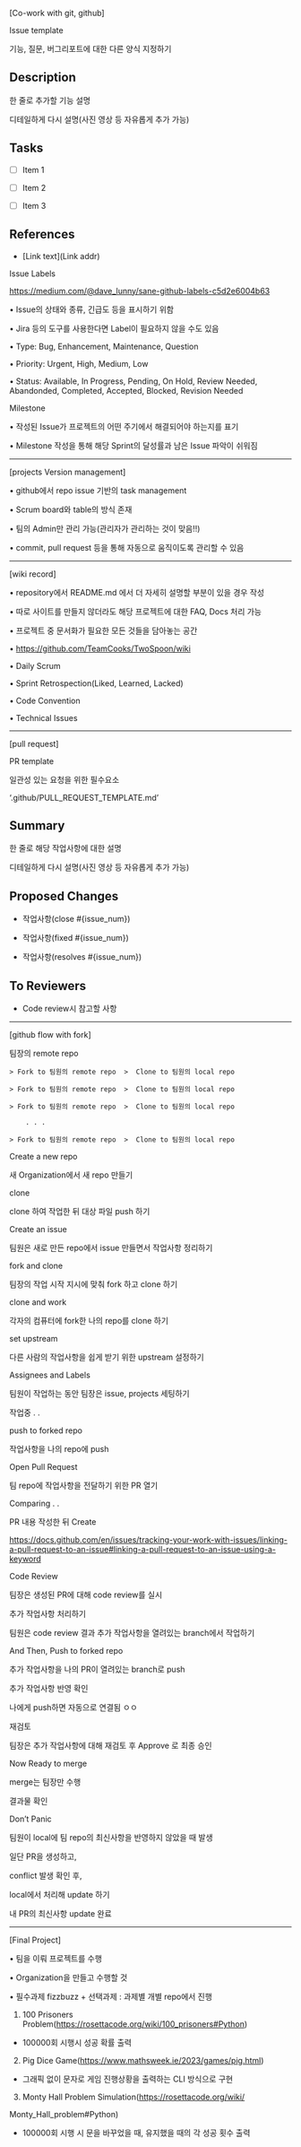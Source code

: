 [Co-work with git, github]

Issue template

기능, 질문, 버그리포트에 대한 다른 양식 지정하기

## Description

한 줄로 추가할 기능 설명

디테일하게 다시 설명(사진 영상 등 자유롭게 추가 가능)

## Tasks

- [ ] Item 1
      
- [ ] Item 2
      
- [ ] Item 3
      
## References

- [Link text](Link addr)


Issue Labels

https://medium.com/@dave_lunny/sane-github-labels-c5d2e6004b63

• Issue의 상태와 종류, 긴급도 등을 표시하기 위함

• Jira 등의 도구를 사용한다면 Label이 필요하지 않을 수도 있음

• Type: Bug, Enhancement, Maintenance, Question

• Priority: Urgent, High, Medium, Low

• Status: Available, In Progress, Pending, On Hold, Review Needed, Abandonded, Completed, Accepted, Blocked, Revision Needed


Milestone

• 작성된 Issue가 프로젝트의 어떤 주기에서 해결되어야 하는지를 표기

• Milestone 작성을 통해 해당 Sprint의 달성률과 남은 Issue 파악이 쉬워짐


--------------------------------------------------


[projects Version management]

• github에서 repo issue 기반의 task management

• Scrum board와 table의 방식 존재

• 팀의 Admin만 관리 가능(관리자가 관리하는 것이 맞음!!)

• commit, pull request 등을 통해 자동으로 움직이도록 관리할 수 있음



--------------------------------------------------

[wiki record]

• repository에서 README.md 에서 더 자세히 설명할 부분이 있을 경우 작성

• 따로 사이트를 만들지 않더라도 해당 프로젝트에 대한 FAQ, Docs 처리 가능

• 프로젝트 중 문서화가 필요한 모든 것들을 담아놓는 공간

• https://github.com/TeamCooks/TwoSpoon/wiki

• Daily Scrum

• Sprint Retrospection(Liked, Learned, Lacked)

• Code Convention

• Technical Issues


--------------------------------------------------

[pull request]

PR template

일관성 있는 요청을 위한 필수요소


‘.github/PULL_REQUEST_TEMPLATE.md’

## Summary

한 줄로 해당 작업사항에 대한 설명

디테일하게 다시 설명(사진 영상 등 자유롭게 추가 가능)

## Proposed Changes

- 작업사항(close #{issue_num})
  
- 작업사항(fixed #{issue_num})
  
- 작업사항(resolves #{issue_num})
  
## To Reviewers

- Code review시 참고할 사항

--------------------------------------------------


[github flow with fork]

팀장의 remote repo

	> Fork to 팀원의 remote repo  >  Clone to 팀원의 local repo
 
	> Fork to 팀원의 remote repo  >  Clone to 팀원의 local repo
 
	> Fork to 팀원의 remote repo  >  Clone to 팀원의 local repo
 
		. . .
  
	> Fork to 팀원의 remote repo  >  Clone to 팀원의 local repo



Create a new repo

새 Organization에서 새 repo 만들기


clone

clone 하여 작업한 뒤 대상 파일 push 하기


Create an issue

팀원은 새로 만든 repo에서 issue 만들면서 작업사항 정리하기


fork and clone

팀장의 작업 시작 지시에 맞춰 fork 하고 clone 하기


clone and work

각자의 컴퓨터에 fork한 나의 repo를 clone 하기


set upstream

다른 사람의 작업사항을 쉽게 받기 위한 upstream 설정하기


Assignees and Labels

팀원이 작업하는 동안 팀장은 issue, projects 세팅하기


작업중 . .


push to forked repo

작업사항을 나의 repo에 push


Open Pull Request

팀 repo에 작업사항을 전달하기 위한 PR 열기


Comparing . .


PR 내용 작성한 뒤 Create

https://docs.github.com/en/issues/tracking-your-work-with-issues/linking-a-pull-request-to-an-issue#linking-a-pull-request-to-an-issue-using-a-keyword


Code Review

팀장은 생성된 PR에 대해 code review를 실시


추가 작업사항 처리하기

팀원은 code review 결과 추가 작업사항을 열려있는 branch에서 작업하기


And Then, Push to forked repo

추가 작업사항을 나의 PR이 열려있는 branch로 push


추가 작업사항 반영 확인

나에게 push하면 자동으로 연결됨 ㅇㅇ


재검토

팀장은 추가 작업사항에 대해 재검토 후 Approve 로 최종 승인


Now Ready to merge

merge는 팀장만 수행


결과물 확인

Don’t Panic

팀원이 local에 팀 repo의 최신사항을 반영하지 않았을 때 발생

일단 PR을 생성하고,

conflict 발생 확인 후,

local에서 처리해 update 하기

내 PR의 최신사항 update 완료


--------------------------------------------------

[Final Project]

• 팀을 이뤄 프로젝트를 수행

• Organization을 만들고 수행할 것

• 필수과제 fizzbuzz + 선택과제 : 과제별 개별 repo에서 진행

1. 100 Prisoners Problem(https://rosettacode.org/wiki/100_prisoners#Python)
   
- 100000회 시행시 성공 확률 출력
  
2. Pig Dice Game(https://www.mathsweek.ie/2023/games/pig.html)
  
- 그래픽 없이 문자로 게임 진행상황을 출력하는 CLI 방식으로 구현
  
3. Monty Hall Problem Simulation(https://rosettacode.org/wiki/
  
Monty_Hall_problem#Python)

- 100000회 시행 시 문을 바꾸었을 때, 유지했을 때의 각 성공 횟수 출력


